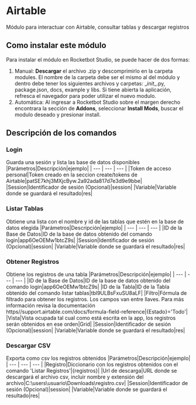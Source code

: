 



# Airtable
  
Módulo para interactuar con Airtable, consultar tablas y descargar registros  

## Como instalar este módulo
  
Para instalar el módulo en Rocketbot Studio, se puede hacer de dos formas:
1. Manual: __Descargar__ el archivo .zip y descomprimirlo en la carpeta modules. El nombre de la carpeta debe ser el mismo al del módulo y dentro debe tener los siguientes archivos y carpetas: \__init__.py, package.json, docs, example y libs. Si tiene abierta la aplicación, refresca el navegador para poder utilizar el nuevo modulo.
2. Automática: Al ingresar a Rocketbot Studio sobre el margen derecho encontrara la sección de **Addons**, seleccionar **Install Mods**, buscar el modulo deseado y presionar install.  


## Descripción de los comandos

### Login
  
Guarda una sesión y lista las base de datos disponibles
|Parámetros|Descripción|ejemplo|
| --- | --- | --- |
|Token de acceso personal|Token creado en la seccion create/tokens de Airtable|patSE7khj3MXjcByw.2a92ada817d7e3d9e9bbe|
|Session|Identificador de sesión (Opcional)|session|
|Variable|Variable donde se guardará el resultado|res|

### Listar Tablas
  
Obtiene una lista con el nombre y id de las tablas que estén en la base de datos elegida
|Parámetros|Descripción|ejemplo|
| --- | --- | --- |
|ID de la Base de Datos|ID de la base de datos obtenido del comando login|app6OeOEMw1btcZ9s|
|Session|Identificador de sesión (Opcional)|session|
|Variable|Variable donde se guardará el resultado|res|

### Obtener Registros
  
Obtiene los registros de una tabla
|Parámetros|Descripción|ejemplo|
| --- | --- | --- |
|ID de la Base de Datos|ID de la base de datos obtenido del comando login|app6OeOEMw1btcZ9s|
|ID de la Tabla|ID de la Tabla obtenido del comando listar tablas|tbl9ULBsFxuSU8aLF|
|Filtro|Fórmula de filtrado para obtener los registros. Los campos van entre llaves. Para más información revisa la documentación https//support.airtable.com/docs/formula-field-reference|{Estado}='Todo'|
|Vista|Vista ocupada tal cual como está escrita en la app, los registros serán obtenidos en ese orden|Grid|
|Session|Identificador de sesión (Opcional)|session|
|Variable|Variable donde se guardará el resultado|res|

### Descargar CSV
  
Exporta como csv los registros obtenidos
|Parámetros|Descripción|ejemplo|
| --- | --- | --- |
|Registro|Diccionario con los registros obtenidos con el comando 'Listar Registros'|{registros}|
|Url de descarga|URL donde se descargará el archivo csv, incluir nombre y extensión del archivo|C:\users\usuario\Downloads\registro.csv|
|Session|Identificador de sesión (Opcional)|session|
|Variable|Variable donde se guardará el resultado|res|
